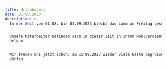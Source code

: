 ```yaml
---
title: Urlaubszeit
date: 01.08.2023
description: >-
  In der Zeit vom 01.08. bis 01.09.2023 bleibt das Lamm am Freitag geschlossen.


  Unsere Mitarbeiter befinden sich in dieser Zeit in ihrem wohlverdienten
  Urlaub.


  Wir freuen uns jetzt schon, am 15.09.2023 wieder viele Gäste begrüssen zu
  dürfen.
---
```



